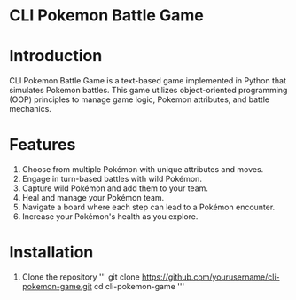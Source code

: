 # CLI Pokemon Battle Game
# Introduction
CLI Pokemon Battle Game is a text-based game implemented in Python that simulates Pokemon battles. This game utilizes object-oriented programming (OOP) principles to manage game logic, Pokemon attributes, and battle mechanics.

# Features
1. Choose from multiple Pokémon with unique attributes and moves.
2. Engage in turn-based battles with wild Pokémon.
3. Capture wild Pokémon and add them to your team.
4. Heal and manage your Pokémon team.
5. Navigate a board where each step can lead to a Pokémon encounter.
6. Increase your Pokémon's health as you explore.

# Installation
1. Clone the repository
'''
git clone https://github.com/yourusername/cli-pokemon-game.git
cd cli-pokemon-game
'''
